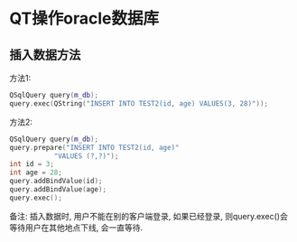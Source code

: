 # QT操作oracle数据库

## 插入数据方法
方法1:
``` C++
QSqlQuery query(m_db);
query.exec(QString("INSERT INTO TEST2(id, age) VALUES(3, 28)"));
```
方法2:
```C++
QSqlQuery query(m_db);
query.prepare("INSERT INTO TEST2(id, age)"
           "VALUES (?,?)");
int id = 3;
int age = 28;
query.addBindValue(id);
query.addBindValue(age);
query.exec();
```

备注: 插入数据时, 用户不能在别的客户端登录, 如果已经登录, 则query.exec()会等待用户在其他地点下线, 会一直等待.
